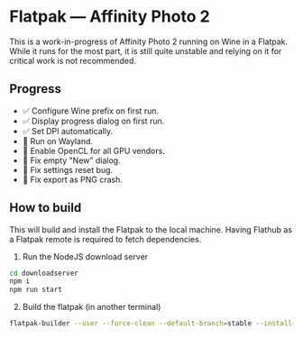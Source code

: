 # Flatpak — Affinity Photo 2

This is a work-in-progress of Affinity Photo 2 running on Wine in a Flatpak. While it runs for the most part, it is still quite unstable and relying on it for critical work is not recommended.

## Progress

- ✅ Configure Wine prefix on first run.
- ✅ Display progress dialog on first run.
- ✅ Set DPI automatically.
- 🚫 Run on Wayland.
- 🚫 Enable OpenCL for all GPU vendors.
- 🚫 Fix empty "New" dialog.
- 🚫 Fix settings reset bug.
- 🚫 Fix export as PNG crash.

## How to build

This will build and install the Flatpak to the local machine. Having Flathub as a Flatpak remote is required to fetch dependencies.

1. Run the NodeJS download server

```sh
cd downloadserver
npm i
npm run start
```

2. Build the flatpak (in another terminal)

```sh
flatpak-builder --user --force-clean --default-branch=stable --install-deps-from=flathub --repo=repo --install build com.serif.AffinityPhoto2.yml
```
